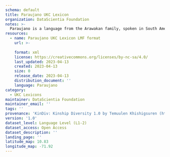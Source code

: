 ```yaml
---
schema: default
title: Paraujano UKC Lexicon
organization: DataScientia Foundation
notes: >-
  Paraujano is a language from the Arawakan family, spoken in South America. The UKC Lexicon of Paraujano is represented as a lexico-semantic network. It consists of words, word senses, synsets, as well as sense-level and synset-level relationships.
resources:
  - name: Paraujano UKC Lexicon LMF format
    url: >-
      
    format: xml
    license: https://creativecommons.org/licenses/by-nc-sa/4.0/
    last_updated: 2023-04-13
    created: 2023-04-13
    size: 0
    release_date: 2023-04-13
    distribution_document: ''
    language: Paraujano
category:
  - UKC Lexicons
maintainer: DataScientia Foundation
maintainer_email: ''
tags: ''
provenance: 'KinDiv: Kinship Diversity 1.0 by Temuulen Khishigsuren (http://ukc.disi.unitn.it/index.php/kinship/); Princeton WordNet 2.1 by Princeton University (https://wordnet.princeton.edu)'
version: '1.0'
dataset_level: Language Level (L1-2)
dataset_access: Open Access
dataset_description: ''
landing_page: ''
latitude_map: 10.83
longitude_map: -71.92
---
```

